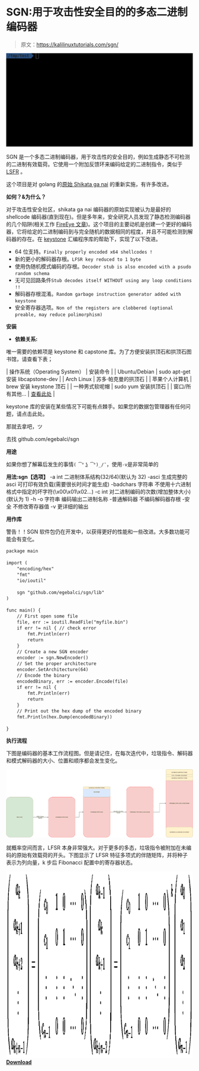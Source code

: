 # SGN:用于攻击性安全目的的多态二进制编码器

> 原文：<https://kalilinuxtutorials.com/sgn/>

[![SGN : A Polymorphic Binary Encoder For Offensive Security Purposes](img/74b0a44d8ee698e29085a4ad3104cd86.png "SGN : A Polymorphic Binary Encoder For Offensive Security Purposes")](https://1.bp.blogspot.com/-W7N3I_9okH0/XwKj-UYe36I/AAAAAAAAGys/KzbNrSI4aXYs9hjfGaMasbiDC-APN26TACLcBGAsYHQ/s1600/SGN.gif)

SGN 是一个多态二进制编码器，用于攻击性的安全目的，例如生成静态不可检测的二进制有效载荷。它使用一个附加反馈环来编码给定的二进制指令，类似于 [LSFR](https://en.wikipedia.org/wiki/Linear-feedback_shift_register) 。

这个项目是对 golang 的[原始 Shikata ga nai](https://github.com/rapid7/metasploit-framework/blob/master/modules/encoders/x86/shikata_ga_nai.rb) 的重新实施，有许多改进。

**如何？&为什么？**

对于攻击性安全社区，shikata ga nai 编码器的原始实现被认为是最好的 shellcode 编码器(直到现在)。但是多年来，安全研究人员发现了静态检测编码器的几个陷阱(相关工作 [FireEye 文章](https://www.fireeye.com/blog/threat-research/2019/10/shikata-ga-nai-encoder-still-going-strong.html))。这个项目的主要动机是创建一个更好的编码器，它将给定的二进制编码到与完全随机的数据相同的程度，并且不可能检测到解码器的存在。在 [keystone](http://www.keystone-engine.org/) 汇编程序库的帮助下，实现了以下改进。

*   64 位支持。`Finally properly encoded x64 shellcodes !`
*   新的更小的解码器存根。`LFSR key reduced to 1 byte`
*   使用伪随机模式编码的存根。`Decoder stub is also encoded with a psudo random schema`
*   无可见回路条件`Stub decodes itself WITHOUT using any loop conditions !!`
*   解码器存根混淆。`Random garbage instruction generator added with keystone`
*   安全寄存器选项。`Non of the registers are clobbered (optional preable, may reduce polimorphism)`

**安装**

*   **依赖关系:**

唯一需要的依赖项是 keystone 和 capstone 库。为了方便安装拱顶石和拱顶石图书馆，请查看下表；

| 操作系统（Operating System） | 安装命令 |
| Ubuntu/Debian | sudo apt-get 安装 libcapstone-dev |
| Arch Linux | 苏多·帕克曼的拱顶石 |
| 苹果个人计算机 | brew 安装 keystone 顶石 |
| 一种男式软呢帽 | sudo yum 安装拱顶石 |
| 窗口/所有其他… | [查看此处](https://www.capstone-engine.org/documentation.html) |

keystone 库的安装在某些情况下可能有点棘手。如果您的数据包管理器有任何问题，请点击此处。

那就去拿吧，ツ

去找 github.com/egebalci/sgn

**用途**

如果你想了解幕后发生的事情`( ͡° ͜ʖ ͡°)_/¯`，使用`-v`是非常简单的

**用法:sgn【选项】**
-a int
二进制体系结构(32/64)(默认为 32)
-asci
生成完整的 asci 可打印有效负载(需要很长时间才能生成)
-badchars 字符串
不使用十六进制格式中指定的坏字符(\x00\x01\x02…)
-c int
对二进制编码的次数(增加整体大小)(默认为 1)
-h
-o 字符串
编码输出二进制名称
-普通解码器
不编码解码器存根
-安全
不修改寄存器值
-v 更详细的输出

**用作库**

警告！！SGN 软件包仍在开发中，以获得更好的性能和一些改进。大多数功能可能会有变化。

```
package main

import (
	"encoding/hex"
	"fmt"
	"io/ioutil"

	sgn "github.com/egebalci/sgn/lib"
)

func main() {
	// First open some file
	file, err := ioutil.ReadFile("myfile.bin")
	if err != nil { // check error
		fmt.Println(err)
		return
	}
	// Create a new SGN encoder
	encoder := sgn.NewEncoder()
	// Set the proper architecture
	encoder.SetArchitecture(64)
	// Encode the binary
	encodedBinary, err := encoder.Encode(file)
	if err != nil {
		fmt.Println(err)
		return
	}
	// Print out the hex dump of the encoded binary
	fmt.Println(hex.Dump(encodedBinary))

} 
```

**执行流程**

下图是编码器的基本工作流程图。但是请记住，在每次迭代中，垃圾指令、解码器和模式解码器的大小、位置和顺序都会发生变化。

![](img/1af63131dbca592f72ace4e46036a3a0.png)

就概率空间而言，LFSR 本身非常强大。对于更多的多态，垃圾指令被附加在未编码的原始有效载荷的开头。下图显示了 LFSR 特征多项式的伴随矩阵，并将种子表示为列向量，k 步后 Fibonacci 配置中的寄存器状态。

![](img/236bdff47afcc76bd1d4063aa42178bc.png)[**Download**](https://github.com/EgeBalci/sgn)